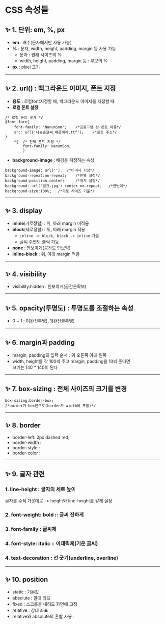 # CSS 속성들

## ✨ 1. 단위: em, %, px
- **em** : 배수(문자에서만 사용 가능)
- **%** : 문자, width, height, padding, margin 등 사용 가능
    - 문자 : 원래 사이즈의 %
    - width, height, padding, margin 등 : 부모의 %
- **px** : pixel 크기
---
## ✨ 2. url() : 백그라운드 이미지, 폰트 지정
- **용도** : 로컬font지정할 때, 백그라운드 이미지를 지정할 때  
- **로컬 폰트 설정** 
```
/* 로컬 폰트 넣기 */
@font-face{ 
    font-family: 'NanumSon';    /*프로그램 상 폰트 이름*/
    src: url('나눔손글씨_배은혜체.ttf');    /*폰트 주소*/
}
    *{  /* 전체 폰트 지정 */
        font-family: NanumSon;
        }        
```
- **background-image** : 배경을 지정하는 속성
```
background-image: url('');  /*이미지 지정*/
background-repeat:no-repeat;    /*반복 설정*/
background-position:center;     /*위치 설정*/
background: url('밀크.jpg') center no-repeat;   /*한번에*/
background-size:100%;   /*가로 사이즈 기준*/
```
---
## ✨ 3. display
- **inline**(가로정렬) : 위, 아래 margin 미적용 
- **block**(세로정렬) : 위, 아래 margin 적용 
    - ```inline -> block, block -> inline``` 가능
    - 글씨 주변도 클릭 가능
- **none** : 안보이게(공간도 안보임)
- **inline-block** : 위, 아래 margin 적용
---
## ✨ 4. visibility
- visibility:hidden : 안보이게(공간은확보)
---
## ✨ 5. opacity(투명도) : 투명도를 조절하는 속성
- 0 ~ 1 : 0(완전투명), 1(완전불투명)
---
## ✨ 6. margin과 padding
- margin, padding의 입력 순서 : 위 오른쪽 아래 왼쪽
- width, height를 각 100씩 주고 margin, padding을 10씩 준다면   
크기는 140 * 140이 된다
---
## ✨ 7. box-sizing : 전체 사이즈의 크기를 변경
```
box-sizing:border-box;
/*border가 box안으로(border가 width에 포함)*/
```
---
## ✨ 8. border
- border-left: 2px dashed red;
- border-width : 
- border-style : 
- border-color : 
---
## ✨ 9. 글자 관련
### 1. line-height : 글자의 세로 높이  
글자를 수직 가운데로 -> height와 line-height를 같게 설정 
### 2. font-weight: bold  :: 글씨 진하게
### 3. font-family : 글씨체
### 4. font-style: italic :: 이태릭체(기운 글씨) 
### 4. text-decoration : 선 긋기(underline, overline)
---
## ✨ 10. position
- static :  기본값
- absolute : 절대 좌표
- fixed : 스크롤을 내려도 화면에 고정
- relative : 상대 좌표
- relative와 absolute의 혼합 사용 :
